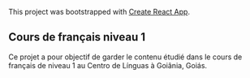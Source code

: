 This project was bootstrapped with [Create React App](https://github.com/facebookincubator/create-react-app).

## Cours de français niveau 1

Ce projet a pour objectif de garder le contenu étudié dans le cours de français de niveau 1 au Centro de Línguas à Goiânia, Goiás.
